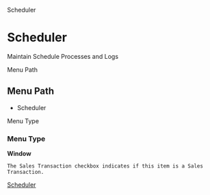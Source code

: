 
Scheduler
# Scheduler


Maintain Schedule Processes and Logs

Menu Path
## Menu Path



- Scheduler

Menu Type
### Menu Type

**Window**

```
The Sales Transaction checkbox indicates if this item is a Sales Transaction.
```

[Scheduler](../../window-scheduler.md)